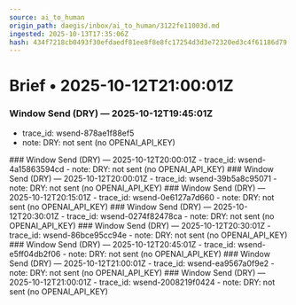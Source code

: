 ```yaml
---
source: ai_to_human
origin_path: daegis/inbox/ai_to_human/3122fe11003d.md
ingested: 2025-10-13T17:35:06Z
hash: 434f7218cb0493f30efdaedf81ee8f8e8fc17254d3d3e72320ed3c4f61186d79
---
```

# Brief • 2025-10-12T21:00:01Z

### Window Send (DRY) — 2025-10-12T19:45:01Z
- trace_id: wsend-878ae1f88ef5
- note: DRY: not sent (no OPENAI_API_KEY)

<bundle snapshot omitted>
### Window Send (DRY) — 2025-10-12T20:00:01Z
- trace_id: wsend-4a15863594cd
- note: DRY: not sent (no OPENAI_API_KEY)

<bundle snapshot omitted>
### Window Send (DRY) — 2025-10-12T20:00:01Z
- trace_id: wsend-39b5a8c95071
- note: DRY: not sent (no OPENAI_API_KEY)

<bundle snapshot omitted>
### Window Send (DRY) — 2025-10-12T20:15:01Z
- trace_id: wsend-0e6127a7d660
- note: DRY: not sent (no OPENAI_API_KEY)

<bundle snapshot omitted>
### Window Send (DRY) — 2025-10-12T20:30:01Z
- trace_id: wsend-0274f82478ca
- note: DRY: not sent (no OPENAI_API_KEY)

<bundle snapshot omitted>
### Window Send (DRY) — 2025-10-12T20:30:01Z
- trace_id: wsend-86bce95cc94e
- note: DRY: not sent (no OPENAI_API_KEY)

<bundle snapshot omitted>
### Window Send (DRY) — 2025-10-12T20:45:01Z
- trace_id: wsend-e5ff04db2f06
- note: DRY: not sent (no OPENAI_API_KEY)

<bundle snapshot omitted>
### Window Send (DRY) — 2025-10-12T21:00:01Z
- trace_id: wsend-ea9567a0f9e2
- note: DRY: not sent (no OPENAI_API_KEY)

<bundle snapshot omitted>
### Window Send (DRY) — 2025-10-12T21:00:01Z
- trace_id: wsend-2008219f0424
- note: DRY: not sent (no OPENAI_API_KEY)

<bundle snapshot omitted>

